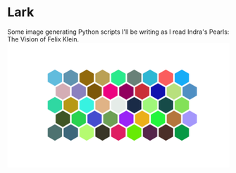 # Lark
Some image generating Python scripts I'll be writing as I read Indra's Pearls: The Vision of Felix Klein.
![alt text](https://github.com/Christopher-Gardner/Lark/blob/master/image.png "Hexagonal Grid")
